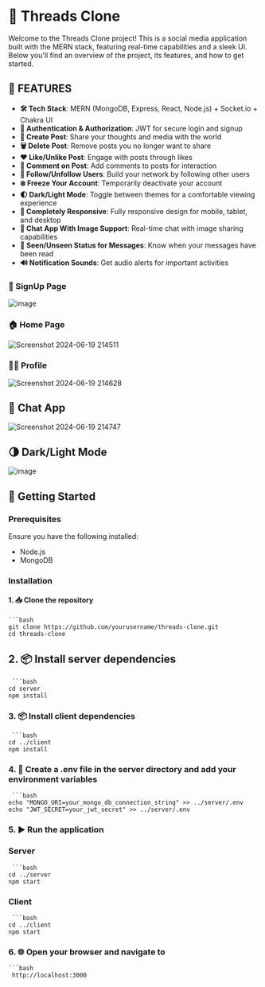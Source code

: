 # 🧵 Threads Clone

Welcome to the Threads Clone project! This is a social media application built with the MERN stack, featuring real-time capabilities and a sleek UI. Below you'll find an overview of the project, its features, and how to get started.

## 🌟 FEATURES 

- **🛠️ Tech Stack**: MERN (MongoDB, Express, React, Node.js) + Socket.io + Chakra UI
- **🔐 Authentication & Authorization**: JWT for secure login and signup
- **📝 Create Post**: Share your thoughts and media with the world
- **🗑️ Delete Post**: Remove posts you no longer want to share
- **❤️ Like/Unlike Post**: Engage with posts through likes
- **💬 Comment on Post**: Add comments to posts for interaction
- **👥 Follow/Unfollow Users**: Build your network by following other users
- **❄️ Freeze Your Account**: Temporarily deactivate your account
- **🌓 Dark/Light Mode**: Toggle between themes for a comfortable viewing experience
- **📱 Completely Responsive**: Fully responsive design for mobile, tablet, and desktop
- **💬 Chat App With Image Support**: Real-time chat with image sharing capabilities
- **👀 Seen/Unseen Status for Messages**: Know when your messages have been read
- **🔊 Notification Sounds**: Get audio alerts for important activities


### 🔑 SignUp Page
![image](https://github.com/Jeeya-Inamdar/Threads-Clone/assets/129672572/d7fafb84-fc14-422b-b892-a76048c1cafc)


### 🏠 Home Page
![Screenshot 2024-06-19 214511](https://github.com/Jeeya-Inamdar/Threads-Clone/assets/129672572/ebeb527d-3768-49fd-ab92-3f4e4fbbb376)


### 🧑‍💻 Profile 
![Screenshot 2024-06-19 214628](https://github.com/Jeeya-Inamdar/Threads-Clone/assets/129672572/55bbcf22-ece0-4e89-93d8-3c3437b9ad39)


## 💬 Chat App
![Screenshot 2024-06-19 214747](https://github.com/Jeeya-Inamdar/Threads-Clone/assets/129672572/eae54c06-9ff3-40d9-ab23-aadbf4f152f0)


## 🌗 Dark/Light Mode
![image](https://github.com/Jeeya-Inamdar/Threads-Clone/assets/129672572/f2f0b553-c47a-41c9-a3ee-c3086cb1757f)


## 🚀 Getting Started

### Prerequisites

Ensure you have the following installed:
- Node.js
- MongoDB

### Installation


#### 1. 📥 Clone the repository
    ```bash
    git clone https://github.com/yourusername/threads-clone.git
    cd threads-clone

## 2. 📦 Install server dependencies
     ```bash
    cd server
    npm install

### 3. 📦 Install client dependencies
     ```bash
    cd ../client
    npm install

### 4. 🔧 Create a .env file in the server directory and add your environment variables
     ```bash
    echo "MONGO_URI=your_mongo_db_connection_string" >> ../server/.env
    echo "JWT_SECRET=your_jwt_secret" >> ../server/.env

### 5. ▶️ Run the application

### Server
     ```bash
    cd ../server
    npm start

### Client
     ```bash
    cd ../client
    npm start

### 6. 🌐 Open your browser and navigate to
    ```bash
     http://localhost:3000

